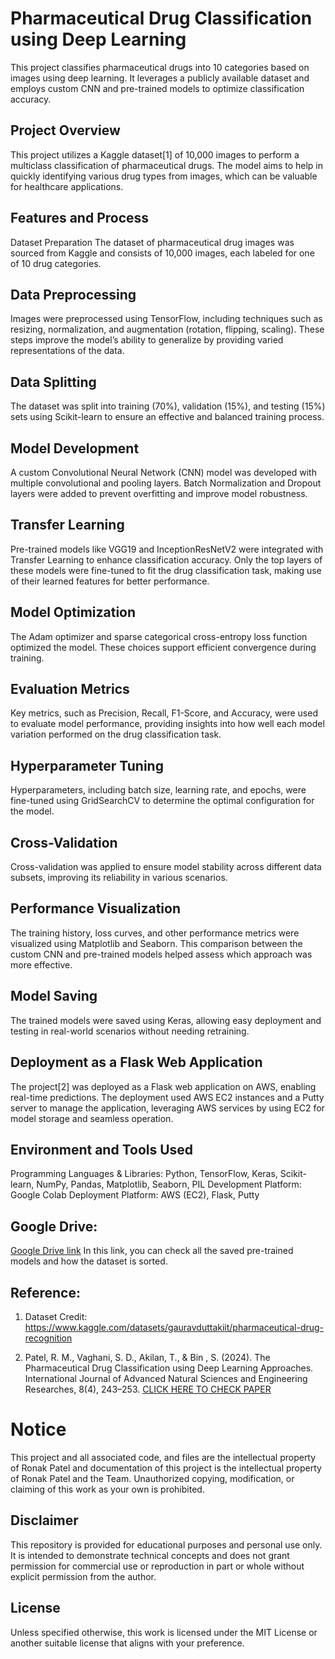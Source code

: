 # Pharmaceutical Drug Classification using Deep Learning
This project classifies pharmaceutical drugs into 10 categories based on images using deep learning. It leverages a publicly available dataset and employs custom CNN and pre-trained models to optimize classification accuracy.

## Project Overview
This project utilizes a Kaggle dataset[1] of 10,000 images to perform a multiclass classification of pharmaceutical drugs. The model aims to help in quickly identifying various drug types from images, which can be valuable for healthcare applications.

## Features and Process
Dataset Preparation
The dataset of pharmaceutical drug images was sourced from Kaggle and consists of 10,000 images, each labeled for one of 10 drug categories.

## Data Preprocessing
Images were preprocessed using TensorFlow, including techniques such as resizing, normalization, and augmentation (rotation, flipping, scaling). These steps improve the model’s ability to generalize by providing varied representations of the data.

## Data Splitting
The dataset was split into training (70%), validation (15%), and testing (15%) sets using Scikit-learn to ensure an effective and balanced training process.

## Model Development
A custom Convolutional Neural Network (CNN) model was developed with multiple convolutional and pooling layers. Batch Normalization and Dropout layers were added to prevent overfitting and improve model robustness.

## Transfer Learning
Pre-trained models like VGG19 and InceptionResNetV2 were integrated with Transfer Learning to enhance classification accuracy. Only the top layers of these models were fine-tuned to fit the drug classification task, making use of their learned features for better performance.

## Model Optimization
The Adam optimizer and sparse categorical cross-entropy loss function optimized the model. These choices support efficient convergence during training.

## Evaluation Metrics
Key metrics, such as Precision, Recall, F1-Score, and Accuracy, were used to evaluate model performance, providing insights into how well each model variation performed on the drug classification task.

## Hyperparameter Tuning
Hyperparameters, including batch size, learning rate, and epochs, were fine-tuned using GridSearchCV to determine the optimal configuration for the model.

## Cross-Validation
Cross-validation was applied to ensure model stability across different data subsets, improving its reliability in various scenarios.

## Performance Visualization
The training history, loss curves, and other performance metrics were visualized using Matplotlib and Seaborn. This comparison between the custom CNN and pre-trained models helped assess which approach was more effective.

## Model Saving
The trained models were saved using Keras, allowing easy deployment and testing in real-world scenarios without needing retraining.

## Deployment as a Flask Web Application
The project[2] was deployed as a Flask web application on AWS, enabling real-time predictions. The deployment used AWS EC2 instances and a Putty server to manage the application, leveraging AWS services by using EC2 for model storage and seamless operation.

## Environment and Tools Used
Programming Languages & Libraries: Python, TensorFlow, Keras, Scikit-learn, NumPy, Pandas, Matplotlib, Seaborn, PIL
Development Platform: Google Colab
Deployment Platform: AWS (EC2), Flask, Putty

## Google Drive:
[Google Drive link](https://drive.google.com/drive/folders/1PxbOSDG7qlCjZjzTRy6pSH0SyRsXlATj?usp=drive_link)
In this link, you can check all the saved pre-trained models and how the dataset is sorted. 

## Reference:
1. Dataset Credit: https://www.kaggle.com/datasets/gauravduttakiit/pharmaceutical-drug-recognition

2. Patel, R. M., Vaghani, S. D., Akilan, T., & Bin , S. (2024). The Pharmaceutical Drug Classification using Deep Learning Approaches. International Journal of Advanced Natural Sciences and Engineering Researches, 8(4), 243–253. [CLICK HERE TO CHECK PAPER](https://as-proceeding.com/index.php/ijanser/article/view/1841)

# Notice
This project and all associated code, and files are the intellectual property of Ronak Patel and documentation of this project is the intellectual property of Ronak Patel and the Team. Unauthorized copying, modification, or claiming of this work as your own is prohibited.

## Disclaimer
This repository is provided for educational purposes and personal use only. It is intended to demonstrate technical concepts and does not grant permission for commercial use or reproduction in part or whole without explicit permission from the author.

## License
Unless specified otherwise, this work is licensed under the MIT License or another suitable license that aligns with your preference.
